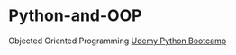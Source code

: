 # Python-and-OOP
Objected Oriented Programming
[Udemy Python Bootcamp](https://www.udemy.com/complete-python-bootcamp/learn/v4/content)
